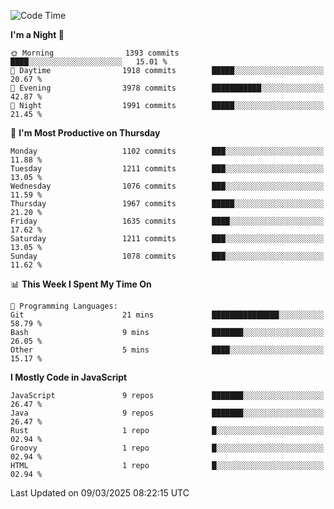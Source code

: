 <!--START_SECTION:waka-->
![Code Time](http://img.shields.io/badge/Code%20Time-1%2C340%20hrs%2059%20mins-blue)

**I'm a Night 🦉** 

```text
🌞 Morning                1393 commits        ████░░░░░░░░░░░░░░░░░░░░░   15.01 % 
🌆 Daytime                1918 commits        █████░░░░░░░░░░░░░░░░░░░░   20.67 % 
🌃 Evening                3978 commits        ███████████░░░░░░░░░░░░░░   42.87 % 
🌙 Night                  1991 commits        █████░░░░░░░░░░░░░░░░░░░░   21.45 % 
```
📅 **I'm Most Productive on Thursday** 

```text
Monday                   1102 commits        ███░░░░░░░░░░░░░░░░░░░░░░   11.88 % 
Tuesday                  1211 commits        ███░░░░░░░░░░░░░░░░░░░░░░   13.05 % 
Wednesday                1076 commits        ███░░░░░░░░░░░░░░░░░░░░░░   11.59 % 
Thursday                 1967 commits        █████░░░░░░░░░░░░░░░░░░░░   21.20 % 
Friday                   1635 commits        ████░░░░░░░░░░░░░░░░░░░░░   17.62 % 
Saturday                 1211 commits        ███░░░░░░░░░░░░░░░░░░░░░░   13.05 % 
Sunday                   1078 commits        ███░░░░░░░░░░░░░░░░░░░░░░   11.62 % 
```


📊 **This Week I Spent My Time On** 

```text
💬 Programming Languages: 
Git                      21 mins             ███████████████░░░░░░░░░░   58.79 % 
Bash                     9 mins              ███████░░░░░░░░░░░░░░░░░░   26.05 % 
Other                    5 mins              ████░░░░░░░░░░░░░░░░░░░░░   15.17 % 
```

**I Mostly Code in JavaScript** 

```text
JavaScript               9 repos             ███████░░░░░░░░░░░░░░░░░░   26.47 % 
Java                     9 repos             ███████░░░░░░░░░░░░░░░░░░   26.47 % 
Rust                     1 repo              █░░░░░░░░░░░░░░░░░░░░░░░░   02.94 % 
Groovy                   1 repo              █░░░░░░░░░░░░░░░░░░░░░░░░   02.94 % 
HTML                     1 repo              █░░░░░░░░░░░░░░░░░░░░░░░░   02.94 % 
```




 Last Updated on 09/03/2025 08:22:15 UTC
<!--END_SECTION:waka-->
